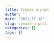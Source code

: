 ```yaml
---
title: Create a post
author: ''
date: '2021-11-18'
slug: create-a-post
categories: []
tags: []
---
```


